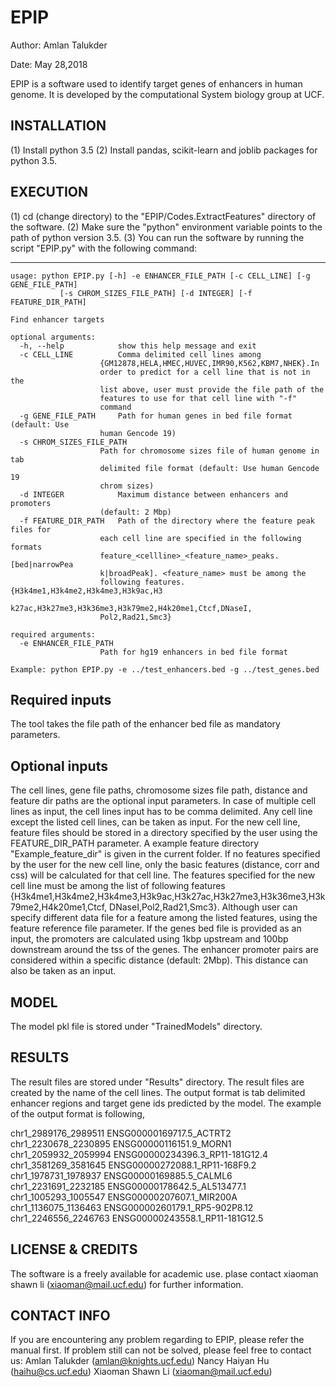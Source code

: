 # EPIP

Author: Amlan Talukder

Date: May 28,2018

EPIP is a software used to identify target genes of enhancers in human genome. It is developed by the computational System biology group at UCF.


INSTALLATION
--------------------------------------------------------------------------------------------
   (1) Install python 3.5
   (2) Install pandas, scikit-learn and joblib packages for python 3.5.

EXECUTION 
--------------------------------------------------------------------------------------------------------------------------------------

   (1) cd (change directory) to the "EPIP/Codes.ExtractFeatures" directory of the software. 
   (2) Make sure the "python" environment variable points to the path of python version 3.5.
   (3) You can run the software by running the script "EPIP.py" with the following command:
   
   ----------------------------------------------------------------------------------------
   
	usage: python EPIP.py [-h] -e ENHANCER_FILE_PATH [-c CELL_LINE] [-g GENE_FILE_PATH]
               [-s CHROM_SIZES_FILE_PATH] [-d INTEGER] [-f FEATURE_DIR_PATH]

	Find enhancer targets

	optional arguments:
	  -h, --help            show this help message and exit
	  -c CELL_LINE          Comma delimited cell lines among
		                {GM12878,HELA,HMEC,HUVEC,IMR90,K562,KBM7,NHEK}.In
		                order to predict for a cell line that is not in the
		                list above, user must provide the file path of the
		                features to use for that cell line with "-f"
		                command
	  -g GENE_FILE_PATH     Path for human genes in bed file format (default: Use
		                human Gencode 19)
	  -s CHROM_SIZES_FILE_PATH
		                Path for chromosome sizes file of human genome in tab
		                delimited file format (default: Use human Gencode 19
		                chrom sizes)
	  -d INTEGER            Maximum distance between enhancers and promoters
		                (default: 2 Mbp)
	  -f FEATURE_DIR_PATH   Path of the directory where the feature peak files for
		                each cell line are specified in the following formats 
		                feature_<cellline>_<feature_name>_peaks.[bed|narrowPea
		                k|broadPeak]. <feature_name> must be among the
		                following features. {H3k4me1,H3k4me2,H3k4me3,H3k9ac,H3
		                k27ac,H3k27me3,H3k36me3,H3k79me2,H4k20me1,Ctcf,DNaseI,
		                Pol2,Rad21,Smc3}

	required arguments:
	  -e ENHANCER_FILE_PATH
		                Path for hg19 enhancers in bed file format

	Example: python EPIP.py -e ../test_enhancers.bed -g ../test_genes.bed

Required inputs
---------------------------------------------------------------------------------------------
The tool takes the file path of the enhancer bed file as mandatory parameters.

Optional inputs
---------------------------------------------------------------------------------------------
The cell lines, gene file paths, chromosome sizes file path, distance and feature dir paths are the optional input parameters. 
In case of multiple cell lines as input, the cell lines input has to be comma delimited. Any cell line except the listed cell lines, 
can be taken as input. For the new cell line, feature files should be stored in a directory specified by the user using the FEATURE_DIR_PATH 
parameter. A example feature directory "Example_feature_dir" is given in the current folder. If no features specified by the user for the 
new cell line, only the basic features (distance, corr and css) will be calculated for that cell line. The features specified for the new 
cell line must be among the list of following features {H3k4me1,H3k4me2,H3k4me3,H3k9ac,H3k27ac,H3k27me3,H3k36me3,H3k79me2,H4k20me1,Ctcf,
DNaseI,Pol2,Rad21,Smc3}. Although user can specify different data file for a feature among the listed features, using the feature reference 
file parameter. If the genes bed file is provided as an input, the promoters are calculated using 1kbp upstream and 100bp downstream around 
the tss of the genes. The enhancer promoter pairs are considered within a specific distance (default: 2Mbp). This distance can also be taken 
as an input.


MODEL
----------------------------------------------------------------------------------------------------------------------------------
The model pkl file is stored under "TrainedModels" directory.


RESULTS
----------------------------------------------------------------------------------------------------------------------------------
The result files are stored under "Results" directory. The result files are created by the name of the cell lines.
The output format is tab delimited enhancer regions and target gene ids predicted by the model. The example of the output format is following,
 
chr1_2989176_2989511	ENSG00000169717.5_ACTRT2
chr1_2230678_2230895	ENSG00000116151.9_MORN1
chr1_2059932_2059994	ENSG00000234396.3_RP11-181G12.4
chr1_3581269_3581645	ENSG00000272088.1_RP11-168F9.2
chr1_1978731_1978937	ENSG00000169885.5_CALML6
chr1_2231691_2232185	ENSG00000178642.5_AL513477.1
chr1_1005293_1005547	ENSG00000207607.1_MIR200A
chr1_1136075_1136463	ENSG00000260179.1_RP5-902P8.12
chr1_2246556_2246763	ENSG00000243558.1_RP11-181G12.5


LICENSE & CREDITS
-------------------------------------------------------------------------------------------------
The software is a freely available for academic use.
plase contact xiaoman shawn li (xiaoman@mail.ucf.edu) for further information. 


CONTACT INFO
-------------------------------------------------------------------------------------------------
If you are encountering any problem regarding to EPIP, please refer the manual first.
If problem still can not be solved, please feel free to contact us:
Amlan Talukder (amlan@knights.ucf.edu)
Nancy Haiyan Hu (haihu@cs.ucf.edu)
Xiaoman Shawn Li (xiaoman@mail.ucf.edu)
